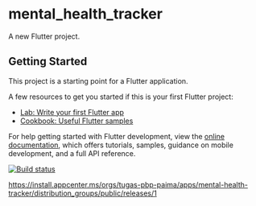 # mental_health_tracker

A new Flutter project.

## Getting Started

This project is a starting point for a Flutter application.

A few resources to get you started if this is your first Flutter project:

- [Lab: Write your first Flutter app](https://docs.flutter.dev/get-started/codelab)
- [Cookbook: Useful Flutter samples](https://docs.flutter.dev/cookbook)

For help getting started with Flutter development, view the
[online documentation](https://docs.flutter.dev/), which offers tutorials,
samples, guidance on mobile development, and a full API reference.

[![Build status](https://build.appcenter.ms/v0.1/apps/d11e4405-057a-4b43-9954-377c61731577/branches/master/badge)](https://appcenter.ms)

https://install.appcenter.ms/orgs/tugas-pbp-paima/apps/mental-health-tracker/distribution_groups/public/releases/1